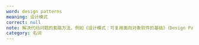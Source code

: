 ```yaml
---
word: design patterns
meaning: 设计模式
correct: null
note: 解决代码问题的套路方法，例如《设计模式：可复用面向对象软件的基础》（Design Patterns: Elements of Reusable Object-Oriented Software）
category: 名词
---
```

